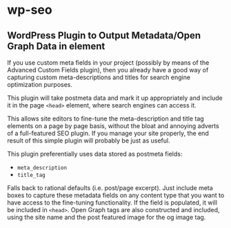 wp-seo
======

## WordPress Plugin to Output Metadata/Open Graph Data in <head> element
If you use custom meta fields in your project (possibly by means of  the Advanced Custom Fields plugin), then you already have a good way of capturing custom meta-descriptions and titles for search engine optimization purposes.

This plugin will take postmeta data and mark it up appropriately and include it in the page `<head>` element, where search engines can access it.

This allows site editors to fine-tune the meta-description and title tag elements on a page by page basis, without the bloat and annoying adverts of a full-featured SEO plugin. If you manage your site properly, the end result of this simple plugin will probably be just as useful.

This plugin preferentially uses data stored as postmeta fields:

* `meta_description`
* `title_tag`

Falls back to rational defaults (i.e. post/page excerpt). Just include meta boxes to capture these metadata fields on any content type that you want to have access to the fine-tuning functionality. If the field is populated, it will be included in `<head>`. Open Graph tags are also constructed and included, using the site name and the post featured image for the og image tag.
